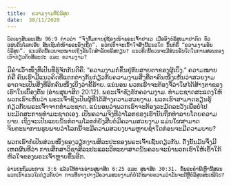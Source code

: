 ```yaml
---
title:  ຄວາມງາມທີ່ບໍລິສຸດ
date:  30/11/2020
---
```


`ບົດເພງສັນລະເສີນ 96:9 ກ່າວວ່າ “ຈົ່ງກົ້ມກາບຢູ່ຊ້ອງໜ້າພຣະເຈົ້າຢາເວ ເມື່ອອົງບໍລິສຸດມາປາກົດ ທົ່ວແຜ່ນດິນໂລກເອີຍ ສັ່ນເຊັນຕໍ່ໜ້າພຣະອົງເຖີດ”. ພວກເຮົາຈະເຂົ້າໃຈສິ່ງນີ້ແນວໃດ ນັ້ນກໍຄື “ຄວາມງາມອັນບໍລິສຸດ”. ແນວຄິດນີ້ຄວນຈະໝາຍເຖິງອັນໃດສຳລັບຄຣິສຕຽນ? ແນວຄິດນີ້ຄວນຈະມີສ່ວນອັນໃດໃນການສອນຂອງເຮົາກ່ຽວກັບສິລະປະ ແລະ ຄວາມງາມ?`

ມີຄຳເວົ້າໜຶ່ງທີ່ເປັນທີ່ຮູ້ຈັກກັນດີຄື: “ຄວາມງາມກໍຂຶ້ນຢູ່ກັບສາຍຕາຂອງຜູ້ເບິ່ງ.” ຄວາມໝາຍກໍຄື ຄົນເຮົາມີແນວຄິດທີ່ແຕກຕ່າງກັນກ່ຽວກັບຄວາມງາມສິ່ງທີ່ຕາຄົນໜຶ່ງເຫັນວ່າສວຍງາມ ອາດຈະເປັນສິ່ງທີ່ອີກຄົນໜຶ່ງເບິ່ງວ່າຂີ້ຮ້າຍ. ແນ່ນອນ ພວກເຮົາຈະຕ້ອງຈື່ວ່າໃຜໄດ້ສ້າງຕາຂອງເຮົາໃນເບຶ້ອງຕົ້ນ (ອ່ານສຸພາສິດ 20:12). ພຣະເຈົ້າຊົງຮັກຄວາມງາມ. ທຳມະຊາດສະແດງໃຫ້ພວກເຮົາເຫັນວ່າ ພຣະເຈົ້າຊົງເປັນຜູ້ທີ່ໄດ້ສ້າງຄວາມສວຍງາມ. ພວກເຮົາສາມາດຮຽນຮູ້ກ່ຽວກັບພຣະເຈົ້າຈາກທຳມະຊາດ. ແນ່ນອນວ່າພວກເຮົາຈະຕ້ອງລະມັດລະວັງເພື່ອບໍ່ໄປນະມັດສະການທຳມະຊາດເອງ. ເປັນຄວາມຈິງທີ່ວ່າໂລກຂອງເຮົານັ້ນຖືກທຳລາຍໂດຍຄວາມບາບ. ເຖິງຈະເປັນແບບນັ້ນກໍຕາມໂລກກໍຍັງສືບຕໍ່ມີຄວາມສວຍງາມ ແມ່ນໃຜສາມາດຈິນຕະນາການຮູບພາບວ່າໂລກນີ້ຈະມີຄວາມສວຍງບາມຫຼາຍຊໍ່າໃດກ່ອນຈະມີຄວາມບາບ?

ພວກເຮົາກໍເປັນສ່ວນໜຶ່ງຂອງວຽກງານສິລະປະຂອງພຣະເຈົ້າເຊັ່ນດຽວກັນ. ດັ່ງນັ້ນມັນຈຶ່ງມີເຫດຜົນທີ່ວ່າ ການສຶກສາວິຊາສິລະປະແລະວິທະຍາສາດນັ້ນຄວນຈະນຳພວກເຮົາໃຫ້ເຂົ້າໃກ້ຫົວໃຈຂອງພຣະເຈົ້າຫຼາຍຂຶ້ນອີກ.

`ອ່ານປະຖົມມະການ 3:6 ແລ້ວໃຫ້ທ່ານອ່ານສຸພາສິດ 6:25 ແລະ ສຸພາສິດ 30:31. ຂໍ້ພຣະຄຳພີເຫຼົ່ານີ້ສອນພວກເຮົາແນວໃດກ່ຽວກັບວ່າ ການທີ່ບາງຢ່າງມີຄວາມສວຍງາມກໍບໍ່ໄດ້ໝາຍຄວາມວ່າມັນຈະດີຫຼືບໍລິສຸດສະເໝີໄປ?`